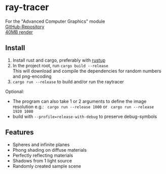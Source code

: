 # ray-tracer
For the "Advanced Computer Graphics" module<br>
[GitHub-Repository](https://github.com/BrunoBerger/ray-tracer)<br>
[40MB render](https://mega.nz/file/Ig4DRQqJ#_barJn-A4mkj8nPf1Nu6jQ9d-5FUWnygG0p6BIvQkt8)

## Install
1. Install rust and cargo, preferably with [rustup](https://www.rust-lang.org/tools/install)
2. In the project root, run ```cargo build --release``` <br>
This will download and compile the dependencies for random numbers and png-encoding
3. ```cargo run --release``` to build and/or run the raytracer

Optional:
- The program can also take 1 or 2 arguments to define the image resolution
e.g.: ``` cargo run --release 1000``` or ``` cargo run --release 1920 1080```
- build with ```--profile=release-with-debug``` to preserve debug-symbols


## Features
- Spheres and infinite planes
- Phong shading on diffuse materials
- Perfectly reflecting materials
- Shadows from 1 light source
- Randomly created sample scene

